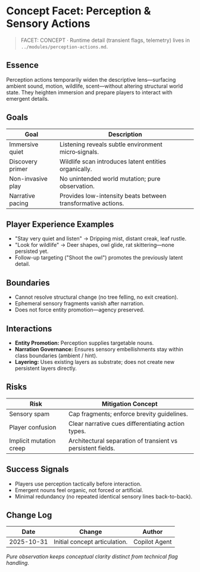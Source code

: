 # Concept Facet: Perception & Sensory Actions

> FACET: CONCEPT · Runtime detail (transient flags, telemetry) lives in `../modules/perception-actions.md`.

## Essence

Perception actions temporarily widen the descriptive lens—surfacing ambient sound, motion, wildlife, scent—without altering structural world state. They heighten immersion and prepare players to interact with emergent details.

## Goals

| Goal              | Description                                                  |
| ----------------- | ------------------------------------------------------------ |
| Immersive quiet   | Listening reveals subtle environment micro‑signals.          |
| Discovery primer  | Wildlife scan introduces latent entities organically.        |
| Non-invasive play | No unintended world mutation; pure observation.              |
| Narrative pacing  | Provides low-intensity beats between transformative actions. |

## Player Experience Examples

- "Stay very quiet and listen" → Dripping mist, distant creak, leaf rustle.
- "Look for wildlife" → Deer shapes, owl glide, rat skittering—none persisted yet.
- Follow-up targeting ("Shoot the owl") promotes the previously latent detail.

## Boundaries

- Cannot resolve structural change (no tree felling, no exit creation).
- Ephemeral sensory fragments vanish after narration.
- Does not force entity promotion—agency preserved.

## Interactions

- **Entity Promotion:** Perception supplies targetable nouns.
- **Narration Governance:** Ensures sensory embellishments stay within class boundaries (ambient / hint).
- **Layering:** Uses existing layers as substrate; does not create new persistent layers directly.

## Risks

| Risk                    | Mitigation Concept                                          |
| ----------------------- | ----------------------------------------------------------- |
| Sensory spam            | Cap fragments; enforce brevity guidelines.                  |
| Player confusion        | Clear narrative cues differentiating action types.          |
| Implicit mutation creep | Architectural separation of transient vs persistent fields. |

## Success Signals

- Players use perception tactically before interaction.
- Emergent nouns feel organic, not forced or artificial.
- Minimal redundancy (no repeated identical sensory lines back-to-back).

## Change Log

| Date       | Change                        | Author        |
| ---------- | ----------------------------- | ------------- |
| 2025-10-31 | Initial concept articulation. | Copilot Agent |

_Pure observation keeps conceptual clarity distinct from technical flag handling._
